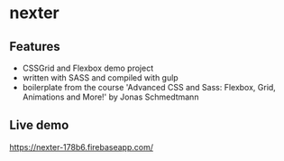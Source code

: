 # nexter 

## Features

- CSSGrid and Flexbox demo project
- written with SASS and compiled with gulp
- boilerplate from the course 'Advanced CSS and Sass: Flexbox, Grid, Animations and More!' by Jonas Schmedtmann

## Live demo 
https://nexter-178b6.firebaseapp.com/
